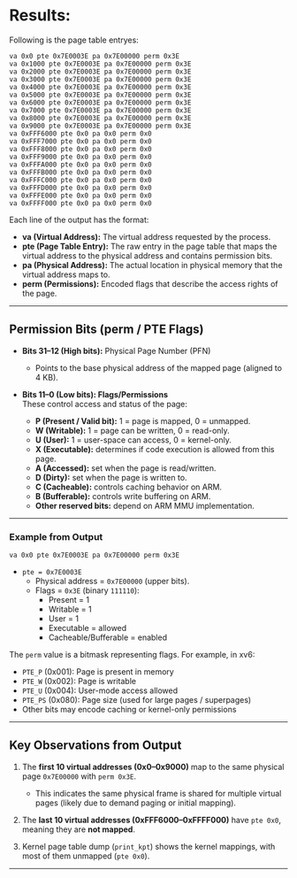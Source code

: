 # Results:
Following is the page table entryes:

```
va 0x0 pte 0x7E0003E pa 0x7E00000 perm 0x3E
va 0x1000 pte 0x7E0003E pa 0x7E00000 perm 0x3E
va 0x2000 pte 0x7E0003E pa 0x7E00000 perm 0x3E
va 0x3000 pte 0x7E0003E pa 0x7E00000 perm 0x3E
va 0x4000 pte 0x7E0003E pa 0x7E00000 perm 0x3E
va 0x5000 pte 0x7E0003E pa 0x7E00000 perm 0x3E
va 0x6000 pte 0x7E0003E pa 0x7E00000 perm 0x3E
va 0x7000 pte 0x7E0003E pa 0x7E00000 perm 0x3E
va 0x8000 pte 0x7E0003E pa 0x7E00000 perm 0x3E
va 0x9000 pte 0x7E0003E pa 0x7E00000 perm 0x3E
va 0xFFF6000 pte 0x0 pa 0x0 perm 0x0
va 0xFFF7000 pte 0x0 pa 0x0 perm 0x0
va 0xFFF8000 pte 0x0 pa 0x0 perm 0x0
va 0xFFF9000 pte 0x0 pa 0x0 perm 0x0
va 0xFFFA000 pte 0x0 pa 0x0 perm 0x0
va 0xFFFB000 pte 0x0 pa 0x0 perm 0x0
va 0xFFFC000 pte 0x0 pa 0x0 perm 0x0
va 0xFFFD000 pte 0x0 pa 0x0 perm 0x0
va 0xFFFE000 pte 0x0 pa 0x0 perm 0x0
va 0xFFFF000 pte 0x0 pa 0x0 perm 0x0

```
Each line of the output has the format:

- **va (Virtual Address):** The virtual address requested by the process.  
- **pte (Page Table Entry):** The raw entry in the page table that maps the virtual address to the physical address and contains permission bits.  
- **pa (Physical Address):** The actual location in physical memory that the virtual address maps to.  
- **perm (Permissions):** Encoded flags that describe the access rights of the page.  

---

## Permission Bits (perm / PTE Flags)

- **Bits 31–12 (High bits):** Physical Page Number (PFN)  
  - Points to the base physical address of the mapped page (aligned to 4 KB).  

- **Bits 11–0 (Low bits): Flags/Permissions**  
  These control access and status of the page:  
  - **P (Present / Valid bit):** 1 = page is mapped, 0 = unmapped.  
  - **W (Writable):** 1 = page can be written, 0 = read-only.  
  - **U (User):** 1 = user-space can access, 0 = kernel-only.  
  - **X (Executable):** determines if code execution is allowed from this page.  
  - **A (Accessed):** set when the page is read/written.  
  - **D (Dirty):** set when the page is written to.  
  - **C (Cacheable):** controls caching behavior on ARM.  
  - **B (Bufferable):** controls write buffering on ARM.  
  - **Other reserved bits:** depend on ARM MMU implementation.

---

### Example from Output

```
va 0x0 pte 0x7E0003E pa 0x7E00000 perm 0x3E
```
- `pte = 0x7E0003E`  
  - Physical address = `0x7E00000` (upper bits).  
  - Flags = `0x3E` (binary `111110`):  
    - Present = 1  
    - Writable = 1  
    - User = 1  
    - Executable = allowed  
    - Cacheable/Bufferable = enabled  



The `perm` value is a bitmask representing flags. For example, in xv6:  

- `PTE_P` (0x001): Page is present in memory  
- `PTE_W` (0x002): Page is writable  
- `PTE_U` (0x004): User-mode access allowed  
- `PTE_PS` (0x080): Page size (used for large pages / superpages)  
- Other bits may encode caching or kernel-only permissions
  
---

## Key Observations from Output

1. The **first 10 virtual addresses (0x0–0x9000)** map to the same physical page `0x7E00000` with `perm 0x3E`.  
   - This indicates the same physical frame is shared for multiple virtual pages (likely due to demand paging or initial mapping).  

2. The **last 10 virtual addresses (0xFFF6000–0xFFFF000)** have `pte 0x0`, meaning they are **not mapped**.  

3. Kernel page table dump (`print_kpt`) shows the kernel mappings, with most of them unmapped (`pte 0x0`).  

---


